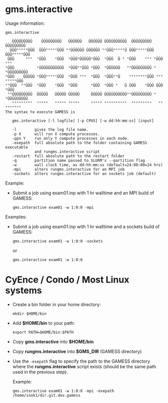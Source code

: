 # gms.interactive

Usage information:
```
gms.interactive

   ÛÛÛÛÛÛÛÛÛ    ÛÛÛÛÛÛÛÛÛ   ÛÛÛÛÛÛ   ÛÛÛÛÛÛ ÛÛÛÛÛÛÛÛÛÛ  ÛÛÛÛÛÛÛÛÛ   ÛÛÛÛÛÛÛÛÛ 
  ÛÛÛ°°°°°ÛÛÛ  ÛÛÛ°°°°°ÛÛÛ °°ÛÛÛÛÛÛ ÛÛÛÛÛÛ °°ÛÛÛ°°°°°Û ÛÛÛ°°°°°ÛÛÛ ÛÛÛ°°°°°ÛÛÛ
 ÛÛÛ     °°°  °ÛÛÛ    °ÛÛÛ  °ÛÛÛ°ÛÛÛÛÛ°ÛÛÛ  °ÛÛÛ  Û ° °ÛÛÛ    °°° °ÛÛÛ    °°° 
°ÛÛÛ          °ÛÛÛÛÛÛÛÛÛÛÛ  °ÛÛÛ°°ÛÛÛ °ÛÛÛ  °ÛÛÛÛÛÛ   °°ÛÛÛÛÛÛÛÛÛ °°ÛÛÛÛÛÛÛÛÛ 
°ÛÛÛ    ÛÛÛÛÛ °ÛÛÛ°°°°°ÛÛÛ  °ÛÛÛ °°°  °ÛÛÛ  °ÛÛÛ°°Û    °°°°°°°°ÛÛÛ °°°°°°°°ÛÛÛ
°°ÛÛÛ  °°ÛÛÛ  °ÛÛÛ    °ÛÛÛ  °ÛÛÛ      °ÛÛÛ  °ÛÛÛ °   Û ÛÛÛ    °ÛÛÛ ÛÛÛ    °ÛÛÛ
 °°ÛÛÛÛÛÛÛÛÛ  ÛÛÛÛÛ   ÛÛÛÛÛ ÛÛÛÛÛ     ÛÛÛÛÛ ÛÛÛÛÛÛÛÛÛÛ°°ÛÛÛÛÛÛÛÛÛ °°ÛÛÛÛÛÛÛÛÛ 
   °°°°°°°°°  °°°°°   °°°°° °°°°°     °°°°° °°°°°°°°°°  °°°°°°°°°   °°°°°°°°° 
The syntax to execute GAMESS is
 
   gms.interactive [-l logfile] [-p CPUS] [-w dd:hh:mm:ss] [input]
 
   -l        gives the log file name.
   -p X      will run X compute processes.
   -ppn Y    run only Y compute processes in each node.
   -exepath  full absolute path to the folder containing GAMESS executable
             and rungms.interactive script
   -restart  full absolute path to the restart folder
   -q        partition name passed to SLURM's --partition flag
   -w        wall clock time, as dd:hh:mm:ss (default=24:00:00=24 hrs)
   -mpi      alters rungms.interactive for an MPI job
   -sockets  alters rungms.interactive for an sockets job (default)
   ```

Example:
*  Submit a job using exam01.inp with 1 hr walltime and an MPI build of GAMESS:

   `gms.interactive exam01 -w 1:0:0 -mpi`

Examples:
*  Submit a job using exam01.inp with 1 hr walltime and a sockets build of GAMESS:

   `gms.interactive exam01 -w 1:0:0 -sockets`

   or

   `gms.interactive exam01 -w 1:0:0`

# CyEnce / Condo / Most Linux systems
*  Create a bin folder in your home directory:

   `mkdir $HOME/bin`

*  Add **$HOME/bin** to your path:

   `export PATH=$HOME/bin:$PATH`

*  Copy **gms.interactive** into **$HOME/bin**

*  Copy **rungms.interactive** into **$GMS_DIR** (GAMESS directory)

*  Use the `-exepath` flag to specify the path to the GAMESS directory where the **rungms.interactive** script exists (should be the same path used in the previous step).

   Example:

   `gms.interactive exam01 -w 1:0:0 -mpi -exepath /home/ssok1/dir.git.dev.gamess`

